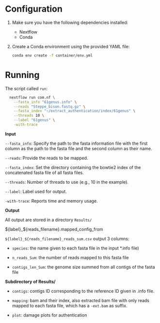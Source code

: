 # Configuration

1. Make sure you have the following dependencies installed:
   - Nextflow
   - Conda

2. Create a Conda environment using the provided YAML file:
   ```sh
   conda env create -f container/env.yml

# Running

The script called `run`:

```sh
  nextflow run com.nf \
	--fasta_info "61genus.info" \
	--reads "Steppe_bison.fastq.gz" \
	--fasta_index "~/extract_authentication/index/61genus" \
	--threads 10 \
	--label "61genus" \
	-with-trace
```

**Input**

`--fasta_info`: Specify the path to the fasta information file with the first column as the path to the fasta file and the second column as their name.

`--reads`: Provide the reads to be mapped.

`--fasta_index`: Set the directory containing the bowtie2 index of the concatenated fasta file of all fasta files.

`--threads`: Number of threads to use (e.g., 10 in the example).

`--label`: Label used for output.

`-with-trace`: Reports time and memory usage.

**Output**

All output are stored in a directory `Results/`

${label}_${reads_filename}.mapped_config_from

`${label}_${reads_filename}_reads_sum.csv` output 3 columns: 
- `species`: the name given to each fasta file in the input *.info file)	
- `n_reads_Sum`: the number of reads mapped to this fasta file

- `contigs_len_Sum`: the genome size summed from all contigs of the fasta file

**Subdirectory of Results/**

- `contigs`: contigs ID corresponding to the reference ID given in .info file.

- `mapping`: bam and their index, also extracted bam file with only reads mapped to each fasta file, which has a `-ext.bam` as suffix.

- `plot`: damage plots for authentication
